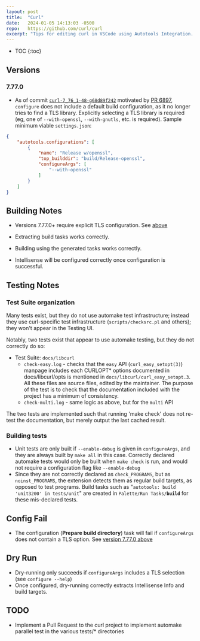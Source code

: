 ```yaml
---
layout: post
title:  "Curl"
date:   2024-01-05 14:13:03 -0500
repo:   https://github.com/curl/curl
excerpt: "Tips for editing curl in VSCode using Autotools Integration. After curl 7.76, a configureArgs like --with-gnutls is required. Test runner is homegrown. --enable-debug is required to build unit and libtests. Project: curl"
---
```


* TOC
{:toc}

## Versions

### 7.77.0

* As of commit [`curl-7_76_1-48-g68d89f242`](https://github.com/curl/curl/commit/68d89f242) motivated by [PR 6897](https://github.com/curl/curl/pull/6897), `configure` does not include a default build configuration, as it no longer tries to find a TLS library. Explicitly selecting a TLS library is required (eg, one of `--with-openssl`, `--with-gnutls`, etc. is required). Sample minimum viable `settings.json`:

```json
{
    "autotools.configurations": [
        {
            "name": "Release w/openssl",
            "top_builddir": "build/Release-openssl",
            "configureArgs": [
                "--with-openssl"
            ]
        }
    ]
}
```

## Building Notes

* Versions 7.77.0+ require explicit TLS configuration. See [above](#s-7.77.0)
* Extracting build tasks works correctly.
* Building using the generated tasks works correctly.


* Intellisense will be configured correctly once configuration is successful.

## Testing Notes

### Test Suite organization

Many tests exist, but they do not use automake test infrastructure; instead they use curl-specific test infrastructure (`scripts/checksrc.pl` and others); they won't appear in the Testing UI.

Notably, two tests exist that appear to use automake testing, but they do not correctly do so:

* Test Suite: `docs/libcurl`
  * `check-easy.log` - checks that the `easy` API (`curl_easy_setopt(3)`) manpage includes each CURLOPT* options documented in docs/libcurl/opts is mentioned in `docs/libcurl/curl_easy_setopt.3`. All these files are source files, edited by the maintainer. The purpose of the test is to check that the documentation included with the project has a minimum of consistency.
  * `check-multi.log` - same logic as above, but for the `multi` API

The two tests are implemented such that running 'make check' does not re-test the documentation, but merely output the last cached result.

### Building tests

* Unit tests are only built if `--enable-debug` is given in `configureArgs`, and they are always built by `make all` in this case. Correctly declared automake tests would only be built when `make check` is run, and would not require a configuration flag like `--enable-debug`
* Since they are not correctly declared as `check_PROGRAMS`, but as `noinst_PROGRAMS`, the extension detects them as regular build targets, as opposed to test programs. Build tasks such as "`autotools: build 'unit3200' in tests/unit`" are created in `Palette/Run Tasks/`**`build`** for these mis-declared tests.

## Config Fail

  * The configuration (**Prepare build directory**) task will fail if `configureArgs` does not contain a TLS option. See [version 7.77.0 above](#s-7.77.0)

## Dry Run

 * Dry-running only succeeds if `configureArgs` includes a TLS selection (see `configure --help`)
 * Once configured, dry-running correctly extracts Intellisense Info and build targets.

## TODO
* Implement a Pull Request to the curl project to implement automake parallel test in the various tests/* directories